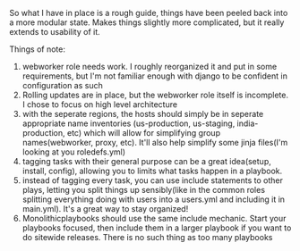 So what I have in place is a rough guide, things have been peeled back into a more modular state. Makes things slightly more complicated, but it really extends to usability of it. 

Things of note:

1. webworker role needs work. I roughly reorganized it and put in some requirements, but I'm not familiar enough with django to be confident in configuration as such
2. Rolling updates are in place, but the webworker role itself is incomplete. I chose to focus on high level architecture
3. with the seperate regions, the hosts should simply be in seperate appropriate name inventories (us-production, us-staging, india-production, etc) which will allow for simplifying group names(webworker, proxy, etc). It'll also help simplify some jinja files(I'm looking at you roledefs.yml)
4. tagging tasks with their general purpose can be a great idea(setup, install, config), allowing you to limits what tasks happen in a playbook.
5. instead of tagging every task, you can use include statements to other plays, letting you split things up sensibly(like in the common roles splitting everything doing with users into a users.yml and including it in main.yml). It's a great way to stay organized!
6. Monolithicplaybooks should use the same include mechanic. Start your playbooks focused, then include them in a larger playbook if you want to do sitewide releases. There is no such thing as too many playbooks
